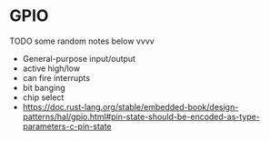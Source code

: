 # GPIO

TODO some random notes below vvvv
- General-purpose input/output
- active high/low
- can fire interrupts
- bit banging
- chip select
- https://doc.rust-lang.org/stable/embedded-book/design-patterns/hal/gpio.html#pin-state-should-be-encoded-as-type-parameters-c-pin-state